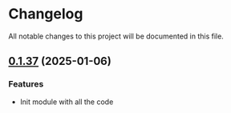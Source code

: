 # Changelog

All notable changes to this project will be documented in this file.
## [0.1.37]() (2025-01-06)
### Features
* Init module with all the code
